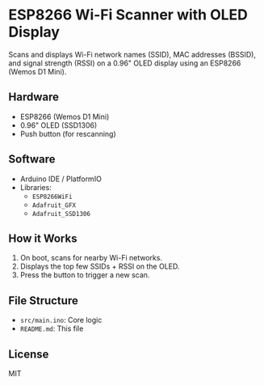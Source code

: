 # ESP8266 Wi-Fi Scanner with OLED Display

Scans and displays Wi-Fi network names (SSID), MAC addresses (BSSID), and signal strength (RSSI) on a 0.96" OLED display using an ESP8266 (Wemos D1 Mini).

## Hardware
- ESP8266 (Wemos D1 Mini)
- 0.96" OLED (SSD1306)
- Push button (for rescanning)

## Software
- Arduino IDE / PlatformIO
- Libraries:
  - `ESP8266WiFi`
  - `Adafruit_GFX`
  - `Adafruit_SSD1306`

## How it Works
1. On boot, scans for nearby Wi-Fi networks.
2. Displays the top few SSIDs + RSSI on the OLED.
3. Press the button to trigger a new scan.


## File Structure
- `src/main.ino`: Core logic
- `README.md`: This file

## License
MIT
